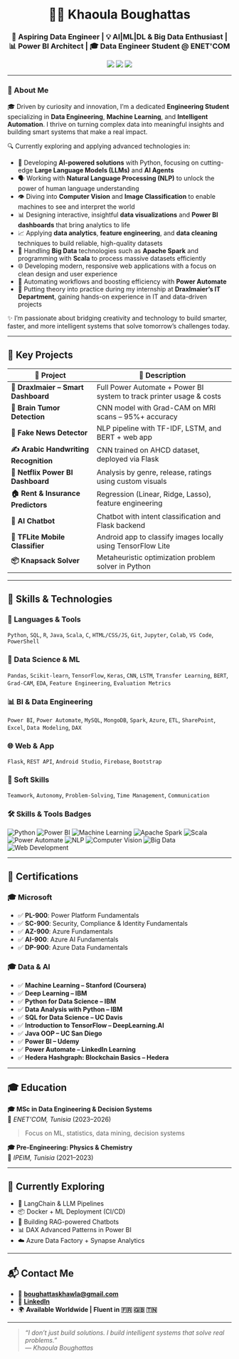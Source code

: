 <h1 align="center">👩‍💻 Khaoula Boughattas</h1>
<h3 align="center">🚀 Aspiring Data Engineer | 💡 AI|ML|DL & Big Data Enthusiast | 📊 Power BI Architect | 🎓 Data Engineer Student @ ENET'COM</h3>

<p align="center">
  <a href="https://www.linkedin.com/in/khaoulaboughattas/"><img src="https://img.shields.io/badge/LinkedIn-blue?style=flat&logo=linkedin&logoColor=white" /></a>
  <a href="mailto:boughattaskhawla@gmail.com"><img src="https://img.shields.io/badge/Gmail-red?style=flat&logo=gmail&logoColor=white" /></a>
  <img src="https://img.shields.io/badge/-Tunisia-E30B17?style=flat&logo=google-maps&logoColor=white" />
</p>

---

### 🚀 About Me

🎓 Driven by curiosity and innovation, I’m a dedicated **Engineering Student** specializing in **Data Engineering**, **Machine Learning**, and **Intelligent Automation**. I thrive on turning complex data into meaningful insights and building smart systems that make a real impact.

🔍 Currently exploring and applying advanced technologies in:

- 🤖 Developing **AI-powered solutions** with Python, focusing on cutting-edge **Large Language Models (LLMs)** and **AI Agents**  
- 🗣️ Working with **Natural Language Processing (NLP)** to unlock the power of human language understanding  
- 👁️ Diving into **Computer Vision** and **Image Classification** to enable machines to see and interpret the world  
- 📊 Designing interactive, insightful **data visualizations** and **Power BI dashboards** that bring analytics to life  
- 📈 Applying **data analytics**, **feature engineering**, and **data cleaning** techniques to build reliable, high-quality datasets  
- 💾 Handling **Big Data** technologies such as **Apache Spark** and programming with **Scala** to process massive datasets efficiently  
- 🌐 Developing modern, responsive web applications with a focus on clean design and user experience  
- 🔄 Automating workflows and boosting efficiency with **Power Automate**  
- 💼 Putting theory into practice during my internship at **Draxlmaier’s IT Department**, gaining hands-on experience in IT and data-driven projects  

✨ I’m passionate about bridging creativity and technology to build smarter, faster, and more intelligent systems that solve tomorrow’s challenges today.


---

## 🚀 Key Projects

| 🧠 Project | 🔎 Description |
|-----------|----------------|
| **📡 Draxlmaier – Smart Dashboard** | Full Power Automate + Power BI system to track printer usage & costs |
| **🧠 Brain Tumor Detection** | CNN model with Grad-CAM on MRI scans – 95%+ accuracy |
| **📰 Fake News Detector** | NLP pipeline with TF-IDF, LSTM, and BERT + web app |
| **✍️ Arabic Handwriting Recognition** | CNN trained on AHCD dataset, deployed via Flask |
| **🎥 Netflix Power BI Dashboard** | Analysis by genre, release, ratings using custom visuals |
| **🏠 Rent & Insurance Predictors** | Regression (Linear, Ridge, Lasso), feature engineering |
| **🤖 AI Chatbot** | Chatbot with intent classification and Flask backend |
| **📱 TFLite Mobile Classifier** | Android app to classify images locally using TensorFlow Lite |
| **📦 Knapsack Solver** | Metaheuristic optimization problem solver in Python |

---


## 🧠 Skills & Technologies

### 📌 Languages & Tools
`Python`, `SQL`, `R`, `Java`, `Scala`, `C`, `HTML/CSS/JS`, `Git`, `Jupyter`, `Colab`, `VS Code`, `PowerShell`

### 🧮 Data Science & ML
`Pandas`, `Scikit-learn`, `TensorFlow`, `Keras`, `CNN`, `LSTM`, `Transfer Learning`, `BERT`, `Grad-CAM`, `EDA`, `Feature Engineering`, `Evaluation Metrics`

### 📊 BI & Data Engineering
`Power BI`, `Power Automate`, `MySQL`, `MongoDB`, `Spark`, `Azure`, `ETL`, `SharePoint`, `Excel`, `Data Modeling`, `DAX`

### 🌐 Web & App
`Flask`, `REST API`, `Android Studio`, `Firebase`, `Bootstrap`

### 🤝 Soft Skills
`Teamwork`, `Autonomy`, `Problem-Solving`, `Time Management`, `Communication`
### 🛠 Skills & Tools Badges

![Python](https://img.shields.io/badge/Python-3670A0?style=for-the-badge&logo=python&logoColor=ffdd54)
![Power BI](https://img.shields.io/badge/Power%20BI-F2C811?style=for-the-badge&logo=power-bi&logoColor=white)
![Machine Learning](https://img.shields.io/badge/Machine_Learning-FF6F61?style=for-the-badge)
![Apache Spark](https://img.shields.io/badge/Apache_Spark-E25A1C?style=for-the-badge&logo=apache-spark&logoColor=white)
![Scala](https://img.shields.io/badge/Scala-DC322F?style=for-the-badge&logo=scala&logoColor=white)
![Power Automate](https://img.shields.io/badge/Power_Automate-0078D4?style=for-the-badge&logo=microsoft-power-automate&logoColor=white)
![NLP](https://img.shields.io/badge/NLP-00BFFF?style=for-the-badge)
![Computer Vision](https://img.shields.io/badge/Computer_Vision-008080?style=for-the-badge)
![Big Data](https://img.shields.io/badge/Big_Data-4B0082?style=for-the-badge)
![Web Development](https://img.shields.io/badge/Web_Development-0D6EFD?style=for-the-badge&logo=html5&logoColor=white)


---

## 📜 Certifications

### 🎓 Microsoft

- ✅ **PL-900**: Power Platform Fundamentals  
- ✅ **SC-900**: Security, Compliance & Identity Fundamentals  
- ✅ **AZ-900**: Azure Fundamentals  
- ✅ **AI-900**: Azure AI Fundamentals  
- ✅ **DP-900**: Azure Data Fundamentals  

### 🎓 Data & AI

- ✅ **Machine Learning – Stanford (Coursera)**  
- ✅ **Deep Learning – IBM**  
- ✅ **Python for Data Science – IBM**  
- ✅ **Data Analysis with Python – IBM**  
- ✅ **SQL for Data Science – UC Davis**  
- ✅ **Introduction to TensorFlow – DeepLearning.AI**  
- ✅ **Java OOP – UC San Diego**  
- ✅ **Power BI – Udemy**  
- ✅ **Power Automate – LinkedIn Learning**  
- ✅ **Hedera Hashgraph: Blockchain Basics – Hedera**  

---

## 🎓 Education

**🎓 MSc in Data Engineering & Decision Systems**  
📍 *ENET'COM, Tunisia* (2023–2026)  
> Focus on ML, statistics, data mining, decision systems

**🎓 Pre-Engineering: Physics & Chemistry**  
📍 *IPEIM, Tunisia* (2021–2023)

---

## 🌱 Currently Exploring

- 🔁 LangChain & LLM Pipelines  
- 📦 Docker + ML Deployment (CI/CD)  
- 🧠 Building RAG-powered Chatbots  
- 📊 DAX Advanced Patterns in Power BI  
- ☁️ Azure Data Factory + Synapse Analytics

---

## 📬 Contact Me

- 📧 **boughattaskhawla@gmail.com**
- 🔗 [**LinkedIn**](https://www.linkedin.com/in/khaoulaboughattas/)
- 🌍 **Available Worldwide | Fluent in 🇫🇷 🇬🇧 🇹🇳**

---

> _“I don’t just build solutions. I build intelligent systems that solve real problems.”_  
> — *Khaoula Boughattas*
